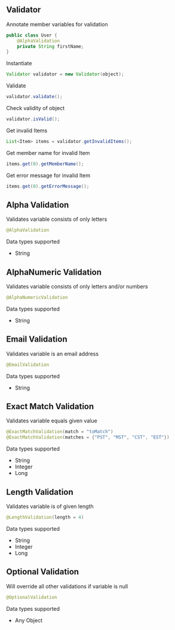 ## Validator ##

Annotate member variables for validation

```java
public class User {
	@AlphaValidation
	private String firstName;
}
```

Instantiate

```java
Validator validator = new Validator(object);
```

Validate

```java
validator.validate();
```

Check validity of object

```java
validator.isValid();
```

Get invalid Items

```java
List<Item> items = validator.getInvalidItems();
```

Get member name for invalid Item

```java
items.get(0).getMemberName();
```

Get error message for invalid Item

```java
items.get(0).getErrorMessage();
```

## Alpha Validation ##

Validates variable consists of only letters

```java
@AlphaValidation
```

Data types supported
- String

## AlphaNumeric Validation ##

Validates variable consists of only letters and/or numbers

```java
@AlphaNumericValidation
```

Data types supported
- String

## Email Validation ##

Validates variable is an email address

```java
@EmailValidation
```

Data types supported
- String

## Exact Match Validation ##

Validates variable equals given value

```java
@ExactMatchValidation(match = "toMatch")
@ExactMatchValidation(matches = {"PST", "MST", "CST", "EST"})
```

Data types supported
- String
- Integer
- Long

## Length Validation ##

Validates variable is of given length

```java
@LengthValidation(length = 4)
```

Data types supported
- String
- Integer
- Long

## Optional Validation ##

Will override all other validations if variable is null

```java
@OptionalValidation
```

Data types supported
- Any Object
